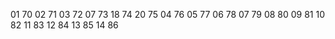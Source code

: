 01 70
02 71
03 72
07 73
18 74
20 75 
04 76
05 77
06 78
07 79
08 80
09 81
10 82
11 83
12 84
13 85
14 86

